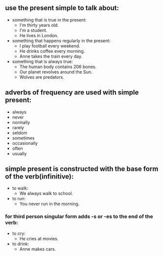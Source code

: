 ## use the present simple to talk about:
- something that is true in the present:
  - I'm thirty years old.
  - I'm a student.
  - He lives in London.
- something that happens regularly in the present:
  - I play football every weekend.
  - He drinks coffee every morning.
  - Anne takes the train every day.
- something that is always true:
  - The human body contains 206 bones.
  - Our planet revolves around the Sun.
  - Wolves are predators.

## adverbs of frequency are used with simple present:
- always
- never
- normally
- rarely
- seldom
- sometimes
- occasionally
- often
- usually

## simple present is constructed with the base form of the verb(infinitive):
- to walk:
  - We always walk to school.
- to run:
  - You never run in the morning.

### for third person singular form adds -s or -es to the end of the verb:
- to cry:
  - He cries at movies.
- to drink:
  - Anne makes cars.
